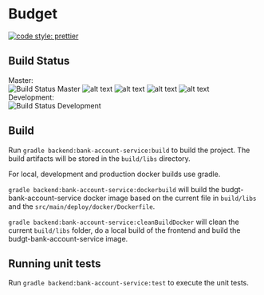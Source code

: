 # Budget

[![code style: prettier](https://img.shields.io/badge/code_style-prettier-ff69b4.svg?style=flat-square)](https://github.com/prettier/prettier)

## Build Status

Master:  
![Build Status Master](https://jenkins.hfmnn.com/buildStatus/icon?job=budgt/master) ![alt text](https://sonarcloud.io/api/project_badges/measure?project=budgt-account-service&metric=alert_status 'quality gate') ![alt text](https://sonarcloud.io/api/project_badges/measure?project=budgt-account-service&metric=coverage 'coverage') ![alt text](https://sonarcloud.io/api/project_badges/measure?project=budgt-account-service&metric=code_smells 'code smells') ![alt text](https://sonarcloud.io/api/project_badges/measure?project=budgt-account-service&metric=security_rating 'security')  
Development:  
![Build Status Development](https://jenkins.hfmnn.com/buildStatus/icon?job=budgt/development)

## Build

Run `gradle backend:bank-account-service:build` to build the project. The build artifacts will be stored in the `build/libs` directory.

For local, development and production docker builds use gradle.

`gradle backend:bank-account-service:dockerbuild` will build the budgt-bank-account-service docker image based on the current file in `build/libs` and the `src/main/deploy/docker/Dockerfile`.

`gradle backend:bank-account-service:cleanBuildDocker` will clean the current `build/libs` folder, do a local build of the frontend and build the budgt-bank-account-service image.

## Running unit tests

Run `gradle backend:bank-account-service:test` to execute the unit tests.

